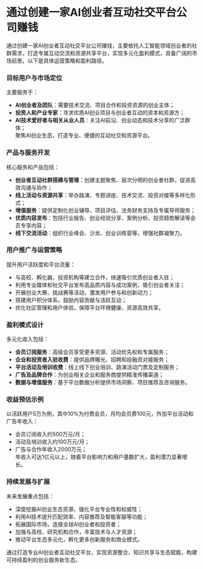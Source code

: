 # 通过创建一家AI创业者互动社交平台公司赚钱
通过创建一家AI创业者互动社交平台公司赚钱，主要依托人工智能领域创业者的社群需求，打造专属互动交流和资源共享平台，实现多元化盈利模式，具备广阔的市场前景。以下是具体运营策略和盈利路径。

### 目标用户与市场定位  
主要服务于：  
* **AI创业者及团队**：需要技术交流、项目合作和投资资源的创业主体；  
* **投资人和产业专家**：寻求优质AI创业项目与创业者互动的资本和资源方；  
* **AI技术爱好者与相关从业人员**：关注AI前沿、创业动态和技术分享的广泛群体；  
聚焦AI创业生态，打造专业、便捷的互动社交和资源平台。

### 产品与服务开发  
核心服务和产品包括：  
* **创业者互动社群搭建与管理**：创建主题聚焦、层次分明的创业者社群，促进高效沟通与协作；  
* **线上活动与资源共享**：举办路演、专题讲座、技术交流、投资对接等多样化形式；  
* **增值服务**：提供定制化创业辅导、项目评估、法务财务支持及专属导师服务；  
* **优质内容发布**：包括行业报告、创业经验分享、案例分析、投资趋势解读等会员专享内容；  
* **线下交流活动**：组织行业峰会、沙龙、创业训练营等，增强社群凝聚力。

### 用户推广与运营策略  
提升用户活跃度和平台流量：  
* 与高校、孵化器、投资机构等建立合作，快速吸引优质创业者入驻；  
* 利用专业媒体和社交平台发布高品质内容与成功案例，吸引创业者关注；  
* 开展创业大赛、挑战赛等活动，激发用户参与和创新动力；  
* 搭建用户积分体系，鼓励内容贡献与活跃互动；  
* 优化社区管理和用户体验，保障平台环境健康、资源高效共享。

### 盈利模式设计  
多元化收入包括：  
* **会员订阅服务**：高级会员享受更多资源、活动优先权和专属服务；  
* **企业和投资者入驻收费**：提供品牌曝光、招聘和投融资对接服务；  
* **平台活动及培训收费**：线上线下创业培训、路演活动门票及定制服务；  
* **广告及品牌合作**：为创业相关企业和服务商提供精准传播渠道；  
* **数据与增值服务**：基于平台数据分析提供市场洞察、项目推荐及咨询服务。

### 收益预估示例  
以活跃用户5万为例，其中10%为付费会员，月均会员费100元，外加平台活动和广告年收入：  
* 会员订阅收入约500万元/月；  
* 活动及培训收入约100万元/月；  
* 广告与合作年收入2000万元；  
年收入可达1亿元以上，随着平台影响力和用户基数扩大，盈利潜力显著增长。

### 持续发展与扩展  
未来发展重点包括：  
* 深度挖掘AI创业生态资源，强化平台专业性和权威性；  
* 利用AI技术提升匹配效率、内容推荐及智能客服等功能；  
* 拓展国际市场，连接全球AI创业者和投资者；  
* 加强与高校、研究机构合作，丰富技术与人才资源；  
* 推动平台生态多元化，孵化更多创新服务和商业模式。

通过打造专业AI创业者互动社交平台，实现资源整合、知识共享与生态赋能，构建可持续盈利的创业服务新生态。